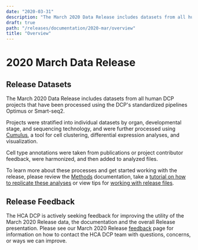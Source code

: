 ```yaml
---
date: "2020-03-31"
description: "The March 2020 Data Release includes datasets from all human DCP projects that have been processed using the DCP's standardized pipelines (Optimus or Smart-seq2)."
draft: true
path: "/releases/documentation/2020-mar/overview"
title: "Overview"
---
```


# 2020 March Data Release

## Release Datasets

The <link-to-browser relativelink="/releases/2020-mar">March 2020 Data Release</link-to-browser> includes datasets from
all human DCP projects that have been processed using the DCP's standardized pipelines Optimus or Smart-seq2.

Projects were stratified into individual datasets by organ, developmental stage, and sequencing technology, and were
further processed using [Cumulus](https://cumulus.readthedocs.io/en/latest/cumulus.html#), a tool for cell clustering,
differential expression analyses, and visualization.

Cell type annotations were taken from publications or project contributor feedback, were harmonized, and then added to
analyzed files.

To learn more about these processes and get started working with the release, please review
the [Methods](/releases/2020-mar/methods.md) documentation, take
a [tutorial on how to replicate these analyses](/releases/2020-mar/replicating-the-release-analysis.md) or view tips
for [working with release files](/releases/2020-mar/working-with-release-files.md).

## Release Feedback

The HCA DCP is actively seeking feedback for improving the utility of the March 2020 Release data, the documentation and
the overall Release presentation. Please see our March 2020 Release [feedback](/releases/2020-mar/feedback.md) page for
information on how to contact the HCA DCP team with questions, concerns, or ways we can improve.
